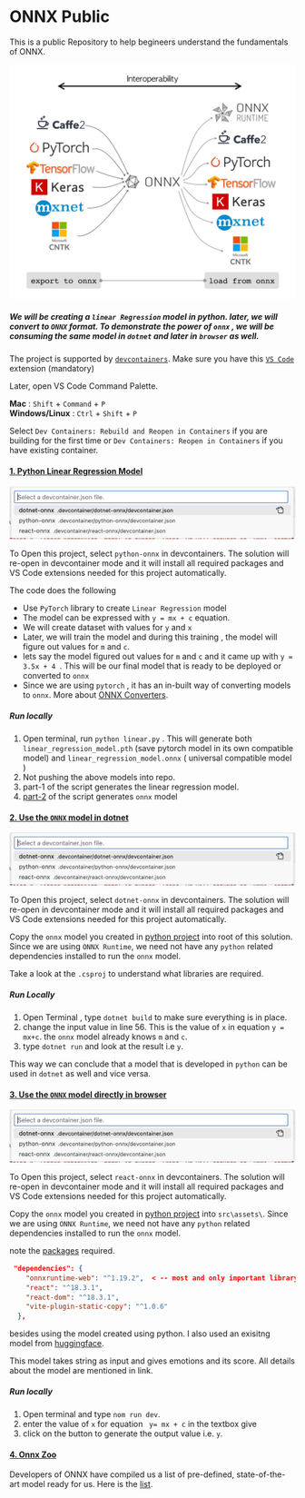 # ONNX Public

This is a public Repository to help begineers understand the fundamentals of ONNX. 

![ONNX Logo](onnx.png)

##### We will be creating a `linear Regression` model in python. later, we will convert to `ONNX` format. To demonstrate the power of `onnx` , we will be consuming the same model in `dotnet` and later in `browser` as well.

The project is supported by [`devcontainers`](https://docs.github.com/en/codespaces/setting-up-your-project-for-codespaces/adding-a-dev-container-configuration/introduction-to-dev-containers). Make sure you have this [`VS Code`](https://marketplace.visualstudio.com/items?itemName=ms-vscode-remote.remote-containers) extension (mandatory)

Later, open VS Code Command Palette.

**Mac** : `Shift` + `Command` + `P` <br>
**Windows/Linux** : `Ctrl` + `Shift` + `P` <br>

Select `Dev Containers: Rebuild and Reopen in Containers` if you are building for the first time or `Dev Containers: Reopen in Containers` if you have existing container.

#### [1. Python Linear Regression Model](#1-python-linear-regression-model)

![alt text](image.png)

To Open this project, select `python-onnx` in devcontainers. The solution will re-open in devcontainer mode and it will install all required packages and VS Code extensions needed for this project automatically.

The code does the following

- Use `PyTorch` library to create `Linear Regression` model
- The model can be expressed with `y = mx + c` equation.
- We will create dataset with values for `y` and `x`
- Later, we will train the model and during this training , the model will figure out values for `m` and `c`.
- lets say the model figured out values for `m` and `c` and it came up with `y = 3.5x + 4 `. This will be our final model that is ready to be deployed or converted to `onnx`
- Since we are using `pytorch` , it has an in-built way of converting models to `onnx`. More about [ONNX Converters](https://onnx.ai/onnx/intro/converters.html).

##### Run locally

1. Open terminal, run `python linear.py` . This will generate both `linear_regression_model.pth` (save pytorch model in its own compatible model) and `linear_regression_model.onnx` ( universal compatible model )
2. Not pushing the above models into repo. 
3. part-1 of the script generates the linear regression model.
4. [part-2](https://github.com/saibhaskerraju/onnx-public/blob/bb5fbba1b841b2dd7646185e7918536020f69be9/python-onnx/linear.py#L42) of the script generates `onnx` model

#### [2. Use the `ONNX` model in dotnet](#2-use-the-onnx-model-in-dotnet)

![alt text](image.png)

To Open this project, select `dotnet-onnx` in devcontainers. The solution will re-open in devcontainer mode and it will install all required packages and VS Code extensions needed for this project automatically.

Copy the `onnx` model you created in [python project](#1-python-linear-regression-model) into root of this solution. Since we are using `ONNX Runtime`, we need not have any `python` related dependencies installed to run the `onnx` model. 

Take a look at the `.csproj` to understand what libraries are required.

##### Run Locally

1. Open Terminal , type `dotnet build` to make sure everything is in place.
2. change the input value in line 56. This is the value of `x` in equation `y = mx+c`. the `onnx` model already knows `m` and `c`.
3. type `dotnet run` and look at the result i.e `y`.

This way we can conclude that a model that is developed in `python` can be used in `dotnet` as well and vice versa.

#### [3. Use the `ONNX` model directly in browser](#3-use-the-onnx-model-directly-in-browser)

![alt text](image.png)

To Open this project, select `react-onnx` in devcontainers. The solution will re-open in devcontainer mode and it will install all required packages and VS Code extensions needed for this project automatically.

Copy the `onnx` model you created in [python project](#1-python-linear-regression-model) into `src\assets\`. Since we are using `ONNX Runtime`, we need not have any `python` related dependencies installed to run the `onnx` model. 

note the [packages](https://github.com/saibhaskerraju/onnx-public/blob/bb5fbba1b841b2dd7646185e7918536020f69be9/react-onnx/package.json#L13) required.
```json
 "dependencies": {
    "onnxruntime-web": "^1.19.2",  < -- most and only important library
    "react": "^18.3.1",
    "react-dom": "^18.3.1",
    "vite-plugin-static-copy": "^1.0.6" 
  },
```

besides using the model created using python. I also used an exisitng model from   [huggingface](https://huggingface.co/bergum/xtremedistil-l6-h384-go-emotion).

This model takes string as input and gives emotions and its score. All details about the model are mentioned in link.

##### Run locally

1. Open terminal and type `nom run dev`.
2. enter the value of `x` for equation ` y= mx + c` in the textbox give
3. click on the button to generate the output value i.e. `y`.

#### [4. Onnx Zoo](#4-onnx-zoo)

Developers of ONNX have compiled us a list of pre-defined, state-of-the-art model ready for us. Here is the [list](https://github.com/onnx/models).